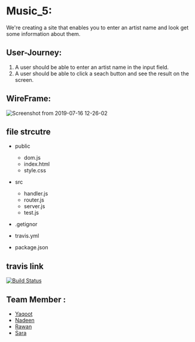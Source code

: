 # Music_5:
We're creating a site that enables you to enter an artist name and look get some information about them.

## User-Journey:
1. A user should be able to enter an artist name in the input field.
2. A user should be able to click a seach button and see the result on the screen.

## WireFrame:
![Screenshot from 2019-07-16 12-26-02](https://user-images.githubusercontent.com/47992412/61283031-2143d400-a7c5-11e9-8305-4f1d21414bca.png)

## file strcutre 
- public
  - dom.js
  - index.html
  - style.css
  
- src
  - handler.js
  - router.js
  - server.js
  - test.js
  
- .getignor
- travis.yml
- package.json



## travis link
[![Build Status](https://travis-ci.org/fack2/music_5.svg?branch=master)](https://travis-ci.org/fack2/music_5)



 ## Team Member :
 
 - [Yaqoot](https://github.com/yaqootturman)
 - [Nadeen](https://github.com/Nadeen123)
 - [Rawan](https://github.com/95Rawan)
 - [Sara](https://github.com/sara219)
